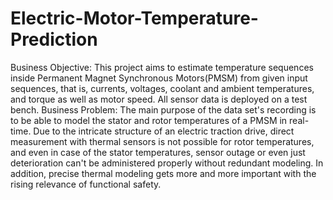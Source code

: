 # Electric-Motor-Temperature-Prediction
Business Objective: This project aims to estimate temperature sequences inside Permanent Magnet Synchronous Motors(PMSM) from given input sequences, that is, currents, voltages, coolant and ambient temperatures, and torque as well as motor speed. All sensor data is deployed on a test bench.
Business Problem: The main purpose of the data set's recording is to be able to model the stator and rotor temperatures of a PMSM in real-time. Due to the intricate structure of an electric traction drive, direct measurement with thermal sensors is not possible for rotor temperatures, and even in case of the stator temperatures, sensor outage or even just deterioration can't be administered properly without redundant modeling. In addition, precise thermal modeling gets more and more important with the rising relevance of functional safety.
